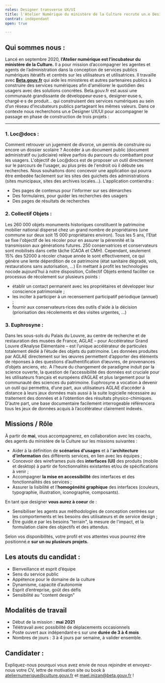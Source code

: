 ```yaml
---
roles: Designer transverse UX/UI
title: l'Atelier Numérique du ministère de la Culture recrute un.e Designer UX/UI
contrat: indépendant
open: true

---
```


## Qui sommes nous :

Lancé en septembre 2020, **l’Atelier numérique est l’incubateur du ministère de la Culture.** Il a pour mission d’accompagner les agentes et agents de l’administration dans la conception de services publics numériques itératifs et centrés sur les utilisateurs et utilisatrices.
Il travaille avec **[Beta.gouv.fr](http://beta.gouv.fr)** qui aide les ministères et autres partenaires publics à construire des services numériques afin d'améliorer le quotidien des usagers avec des solutions concrètes. Beta.gouv.fr est aussi une communauté grandissante de développeur·euse·s, designer·euse·s, chargé·e·s de produit… qui construisent des services numériques au sein d’un réseau d’incubateurs publics partageant les mêmes valeurs.
Dans ce contexte nous recherchons un.e Designer UX/UI pour accompagner le passage en phase de construction de trois projets :  

-----------------

### 1. Loc@docs :
Comment retrouver un jugement de divorce, un permis de construire ou encore un dossier scolaire ? Accéder à un document public (document administratif ou judiciaire) relève parfois du parcours du combattant pour les usagers. 
L'objectif de Loc@docs est de proposer un outil directement sur le parcours de l'usager, au plus près de l'endroit où il débute ses recherches. Nous souhaitons donc concevoir une application qui pourra être embedée facilement sur les sites des guichets des administrations (sites municipaux, sites des archives locales...). L'application contiendra :
- Des pages de contenus pour l'informer sur ses démarches
- Des formulaires, pour guider les recherches des usagers
- Des pages de résultats de recherches  


### 2. Collectif Objets :
Les 260 000 objets monuments historiques constituent le patrimoine mobilier national dispersé chez un grand nombre de propriétaires (une commune sur deux soit 15 000 propriétaires environ). Tous les 5 ans, l'Etat se fixe l'objectif de les récoler pour en assurer la pérennité et la transmission aux générations futures. 250 conservatrices et conservateurs sont mobilisés dans cette tâche (CAOA et CMH). Cependant, seulement 15% des 52000 à récoler chaque année le sont effectivement, ce qui génère une lente déperdition de ce patrimoine (état sanitaire dégradé, vols, restaurations sans autorisation, ...)
En mettant à profit les technologies nocode aujourd'hui à notre disposition, Collectif Objets entend faciliter ce processus de récolement sur plusieurs points :
- établir un contact permanent avec les propriétaires et développer leur conscience patrimoniale ;
- les inciter à participer à un recensement participatif périodique (annuel) ;
- fournir aux conservateurs·rices des outils d'aide à la décision (priorisation des récolements et des visites urgentes, ...) 
 

### 3. Euphrosyne :
Dans les sous-sols du Palais du Louvre, au centre de recherche et de restauration des musées de France, AGLAE – pour Accélérateur Grand Louvre d’Analyse Elémentaire – est l’unique accélérateur de particules totalement dédié à l’étude des objets du patrimoine. 
Les données produites par AGLAE directement sur les œuvres permettent d’apporter des éléments de réponses à des questions d’authentification d’œuvres, de provenances d’objets anciens, etc. A l’heure du changement de paradigme induit par la science ouverte, la question de l’accessibilité des données est cruciale pour les utilisateurs français et européens d’AGLAE et plus largement pour la communauté des sciences du patrimoine. 
Euphrosyne a vocation à devenir un outil qui permettra, d’une part, aux utilisateurs AGLAE d’accéder à distance à leurs jeux données mais aussi à la suite logicielle nécessaire au traitement des données et à l’obtention des résultats physico-chimiques. D’autre part, une base documentaire facilement interrogeable référencera tous les jeux de données acquis à l’accélérateur clairement indexés.  


## Missions / Rôle
À partir de **mai**, vous accompagnerez, en collaboration avec les coachs, des agents du ministère de la Culture sur les missions suivantes :
- Aider à la définition de **scénarios d'usages** et à l'**architecture d'information** des différents services, en lien avec les équipes ;
- Concevoir des wireframes puis des **interfaces (UI)** des produits (mobile et desktop) à partir de fonctionnalités existantes et/ou de spécifications à venir ;
- Accompagner **la mise en accessibilité** des interfaces et des fonctionnalités des services ;
- Assurer la lisibilité et l’**homogénéité graphique** des interfaces (couleurs, typographie, illustration, iconographie, composants).  

En tant que designer **vous aurez à coeur** de :
- Sensibiliser les agents aux méthodologies de conception centrées sur les comportements et les besoins des utilisateurs et de service design ;
- Être guidé.e par les besoins "terrain", la mesure de l'impact, et la formulation claire des objectifs et des attendus.

Selon vos disponibilités, votre profil et vos attentes vous pourrez être positionné.e **sur un ou plusieurs projets.**  


## Les atouts du candidat :
- Bienveillance et esprit d’équipe
- Sens du service public
- Appétence pour le domaine de la culture
- Dynamisme, capacité d’autonomie
- Esprit d’entreprise, goût des défis
- Sensibilité au "content design"  


## Modalités de travail
-   Début de la mission : **mai 2021**
-   Télétravail avec possibilité de déplacements occasionnels
-   Poste ouvert aux indépendant·e·s sur une **durée de 3 à 4 mois**
-   Nombres de jours : 3 à 4 jours par semaine, à valider ensemble. 


## Candidater :
Expliquez-nous pourquoi vous avez envie de nous rejoindre et envoyez-nous votre CV, lettre de motivation site ou book à ateliernumerique@culture.gouv.fr et mael.inizan@beta.gouv.fr !


